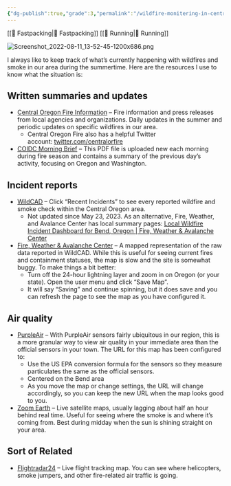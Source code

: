 ```yaml
---
{"dg-publish":true,"grade":3,"permalink":"/wildfire-monitering-in-central-oregon/","dgPassFrontmatter":true}
---
```



[[📘 Fastpacking\|📘 Fastpacking]] [[📘 Running\|📘 Running]]

![Screenshot_2022-08-11_13-52-45-1200x686.png](/img/user/98-attachments/Screenshot_2022-08-11_13-52-45-1200x686.png)

I always like to keep track of what’s currently happening with wildfires and smoke in our area during the summertime. Here are the resources I use to know what the situation is:

## Written summaries and updates

-   [Central Oregon Fire Information](https://www.centraloregonfire.org/) – Fire information and press releases from local agencies and organizations. Daily updates in the summer and periodic updates on specific wildfires in our area.
    -   Central Oregon Fire also has a helpful Twitter account: [twitter.com/centralorfire](https://twitter.com/centralorfire)
-   [COIDC Morning Brief](https://gacc.nifc.gov/nwcc/content/products/intelligence/MORNINGBRIEF.pdf) – This PDF file is uploaded new each morning during fire season and contains a summary of the previous day’s activity, focusing on Oregon and Washington.

## Incident reports

-   [WildCAD](http://www.wildcad.net/WCOR-COC.htm) – Click “Recent Incidents” to see every reported wildfire and smoke check within the Central Oregon area.
    - Not updated since May 23, 2023. As an alternative, Fire, Weather, and Avalance Center has local summary pages: [Local Wildfire Incident Dashboard for Bend, Oregon | Fire, Weather & Avalanche Center](https://www.fireweatheravalanche.org/wildfires/dashboard/local/oregon/bend)
-   [Fire, Weather & Avalanche Center](https://www.fireweatheravalanche.org/fire/) – A mapped representation of the raw data reported in WildCAD. While this is useful for seeing current fires and containment statuses, the map is slow and the site is somewhat buggy. To make things a bit better:
    -   Turn off the 24-hour lightning layer and zoom in on Oregon (or your state). Open the user menu and click “Save Map”.
    -   It will say “Saving” and continue spinning, but it does save and you can refresh the page to see the map as you have configured it.

## Air quality

-   [PurpleAir](https://map.purpleair.com/1/i/lt/mAQI/a10/p604800/cC5#10.5/44.0353/-121.4749) – With PurpleAir sensors fairly ubiquitous in our region, this is a more granular way to view air quality in your immediate area than the official sensors in your town. The URL for this map has been configured to:
    -   Use the US EPA conversion formula for the sensors so they measure particulates the same as the official sensors.
    -   Centered on the Bend area
    -   As you move the map or change settings, the URL will change accordingly, so you can keep the new URL when the map looks good to you.
-   [Zoom Earth](https://zoom.earth/#view=44.08493,-121.39793,9z/map=live/overlays=heat,fires,wind,radar:off) – Live satellite maps, usually lagging about half an hour behind real time. Useful for seeing where the smoke is and where it’s coming from. Best during midday when the sun is shining straight on your area.

## Sort of Related

-   [Flightradar24](https://www.flightradar24.com/44.04,-121.59/11) – Live flight tracking map. You can see where helicopters, smoke jumpers, and other fire-related air traffic is going.